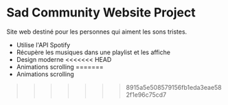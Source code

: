 # Sad Community Website Project

Site web destiné pour les personnes qui aiment les sons tristes.

- Utilise l'API Spotify
- Récupère les musiques dans une playlist et les affiche
- Design moderne
<<<<<<< HEAD
- Animations scrolling
=======
- Animations scrolling
>>>>>>> 8915a5e508579156fb1eda3eae582f1e96c75cd7
